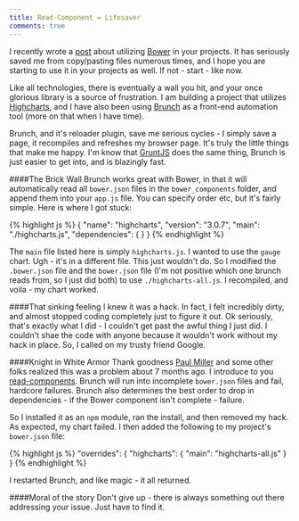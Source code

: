 ```yaml
---
title: Read-Component = Lifesaver
comments: true
---
```

I recently wrote a [post](http://kellyjandrews.com/using-bower/) about utilizing [Bower](http://bower.io/) in your projects.  It has seriously saved me from copy/pasting files numerous times, and I hope you are starting to use it in your projects as well. If not - start - like now.

Like all technologies, there is eventually a wall you hit, and your once glorious library is a source of frustration. I am building a project that utilizes [Highcharts](http://www.highcharts.com/), and I have also been using [Brunch](http://brunch.io/) as a front-end automation tool (more on that when I have time).

Brunch, and it's reloader plugin, save me serious cycles - I simply save a page, it recompiles and refreshes my browser page. It's truly the little things that make me happy.  I'm know that [GruntJS](http://gruntjs.com) does the same thing, Brunch is just easier to get into, and is blazingly fast.

####The Brick Wall
Brunch works great with Bower, in that it will automatically read all `bower.json` files in the `bower_components` folder, and append them into your `app.js` file. You can specify order etc, but it's fairly simple. Here is where I got stuck:

{% highlight js %}
{
  "name": "highcharts",
  "version": "3.0.7",
  "main": "./highcharts.js",
  "dependencies": {
  }
}
{% endhighlight %}

The `main` file listed here is simply `highcharts.js`.  I wanted to use the `gauge` chart. Ugh - it's in a different file. This just wouldn't do. So I modified the `.bower.json` file and the `bower.json` file (I'm not positive which one brunch reads from, so I just did both) to use `./highcharts-all.js`. I recompiled, and voila - my chart worked.

####That sinking feeling
I knew it was a hack. In fact, I felt incredibly dirty, and almost stopped coding completely just to figure it out. Ok seriously, that's exactly what I did - I couldn't get past the awful thing I just did. I couldn't shae the code with anyone because it wouldn't work without my hack in place. So, I called on my trusty friend Google.

####Knight in White Armor
Thank goodness [Paul Miller](https://github.com/paulmillr) and some other folks realized this was a problem about 7 months ago.  I introduce to you [read-components](https://github.com/paulmillr/read-components). Brunch will run into incomplete `bower.json` files and fail, hardcore failures.  Brunch also determines the best order to drop in dependencies - if the Bower component isn't complete - failure.

So I installed it as an `npm` module, ran the install, and then removed my hack.  As expected, my chart failed.  I then added the following to my project's `bower.json` file:

{% highlight js %}
"overrides": {
  "highcharts": {
    "main": "highcharts-all.js"
  }
}
{% endhighlight %}

I restarted Brunch, and like magic - it all returned.

####Moral of the story
Don't give up - there is always something out there addressing your issue.  Just have to find it.
